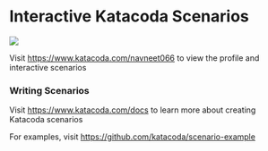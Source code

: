# Interactive Katacoda Scenarios

[![](http://shields.katacoda.com/katacoda/navneet066/count.svg)](https://www.katacoda.com/navneet066 "Get your profile on Katacoda.com")

Visit https://www.katacoda.com/navneet066 to view the profile and interactive scenarios

### Writing Scenarios
Visit https://www.katacoda.com/docs to learn more about creating Katacoda scenarios

For examples, visit https://github.com/katacoda/scenario-example
